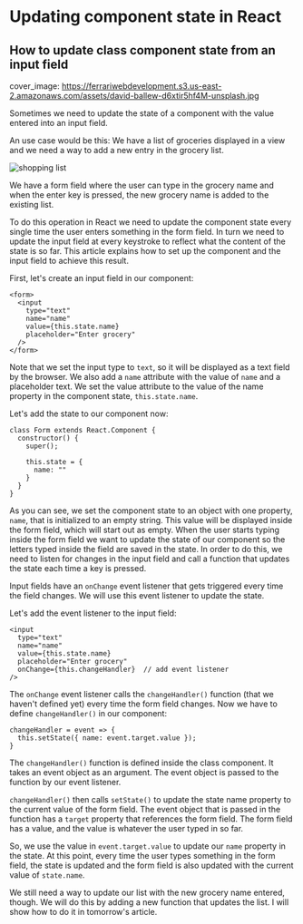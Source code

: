 # Updating component state in React
## How to update class component state from an input field

cover_image: https://ferrariwebdevelopment.s3.us-east-2.amazonaws.com/assets/david-ballew-d6xtir5hf4M-unsplash.jpg

Sometimes we need to update the state of a component with the value entered into an input field.

An use case would be this:
We have a list of groceries displayed in a view and we need a way to add a new entry in the grocery list.

![shopping list](https://ferrariwebdevelopment.s3.us-east-2.amazonaws.com/assets/shopping-list.png)

We have a form field where the user can type in the grocery name and when the enter key is pressed, the new grocery name is added to the existing list.

To do this operation in React we need to update the component state every single time the user enters something in the form field. In turn we need to update the input field at every keystroke to reflect what the content of the state is so far.
This article explains how to set up the component and the input field to achieve this result.

First, let's create an input field in our component:

```
<form>
  <input
    type="text"
    name="name"
    value={this.state.name}
    placeholder="Enter grocery"
  />
</form>
```

Note that we set the input type to `text`, so it will be displayed as a text field by the browser. We also add a `name` attribute with the value of `name` and a placeholder text.
We set the value attribute to the value of the name property in the component state, `this.state.name`.

Let's add the state to our component now:

```
class Form extends React.Component {
  constructor() {
    super();

    this.state = {
      name: ""
    }
  }
}
```

As you can see, we set the component state to an object with one property, `name`, that is initialized to an empty string.
This value will be displayed inside the form field, which will start out as empty.
When the user starts typing inside the form field we want to update the state of our component so the letters typed inside the field are saved in the state.
In order to do this, we need to listen for changes in the input field and call a function that updates the state each time a key is pressed.

Input fields have an `onChange` event listener that gets triggered every time the field changes. We will use this event listener to update the state.

Let's add the event listener to the input field:

```
<input
  type="text"
  name="name"
  value={this.state.name}
  placeholder="Enter grocery"
  onChange={this.changeHandler}  // add event listener
/>
```

The `onChange` event listener calls the `changeHandler()` function (that we haven't defined yet) every time the form field changes.
Now we have to define `changeHandler()` in our component:

```
changeHandler = event => {
  this.setState({ name: event.target.value });
}
```

The `changeHandler()` function is defined inside the class component. It takes an event object as an argument.
The event object is passed to the function by our event listener.

`changeHandler()` then calls `setState()` to update the state name property to the current value of the form field.
The event object that is passed in the function has a `target` property that references the form field. The form field has a value, and the value is whatever the user typed in so far.

So, we use the value in `event.target.value` to update our `name` property in the state.
At this point, every time the user types something in the form field, the state is updated and the form field is also updated with the current value of `state.name`.

We still need a way to update our list with the new grocery name entered, though. We will do this by adding a new function that updates the list.
I will show how to do it in tomorrow's article.